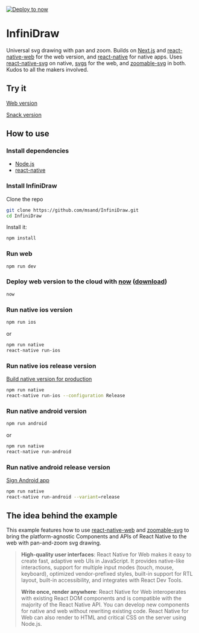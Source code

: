 [![Deploy to now](https://deploy.now.sh/static/button.svg)](https://deploy.now.sh/?repo=https://github.com/msand/InfiniDraw)

# InfiniDraw
Universal svg drawing with pan and zoom. Builds on [Next.js](https://github.com/zeit/next.js/) and [react-native-web](https://github.com/necolas/react-native-web) for the web version, and [react-native](https://github.com/facebook/react-native/) for native apps.
Uses [react-native-svg](https://github.com/react-native-community/react-native-svg/) on native, [svgs](https://github.com/godaddy/svgs) for the web, and [zoomable-svg](https://github.com/msand/zoomable-svg) in both. Kudos to all the makers involved.

## Try it

[Web version](https://infinidraw-lezcoyqqyq.now.sh)

[Snack version](https://snack.expo.io/@msand/infinidraw)

## How to use

### Install dependencies
- [Node.js](https://nodejs.org/)
- [react-native](https://facebook.github.io/react-native/docs/getting-started.html)

### Install InfiniDraw

Clone the repo

```bash
git clone https://github.com/msand/InfiniDraw.git
cd InfiniDraw
```

Install it:
```bash
npm install
```

### Run web

```bash
npm run dev
```

### Deploy web version to the cloud with [now](https://zeit.co/now) ([download](https://zeit.co/download))

```bash
now
```

### Run native ios version

```bash
npm run ios
```
or
```bash
npm run native
react-native run-ios
```

### Run native ios release version

[Build native version for production](https://facebook.github.io/react-native/docs/running-on-device.html#building-your-app-for-production)

```bash
npm run native
react-native run-ios --configuration Release
```

### Run native android version

```bash
npm run android
```
or
```bash
npm run native
react-native run-android
```

### Run native android release version

[Sign Android app](https://facebook.github.io/react-native/docs/signed-apk-android.html)

```bash
npm run native
react-native run-android --variant=release
```

## The idea behind the example

This example features how to use [react-native-web](https://github.com/necolas/react-native-web) and [zoomable-svg](https://github.com/msand/zoomable-svg) to bring the platform-agnostic Components and APIs of React Native to the web with pan-and-zoom svg drawing.

> **High-quality user interfaces**: React Native for Web makes it easy to create fast, adaptive web UIs in JavaScript. It provides native-like interactions, support for multiple input modes (touch, mouse, keyboard), optimized vendor-prefixed styles, built-in support for RTL layout, built-in accessibility, and integrates with React Dev Tools.
>
> **Write once, render anywhere**: React Native for Web interoperates with existing React DOM components and is compatible with the majority of the React Native API. You can develop new components for native and web without rewriting existing code. React Native for Web can also render to HTML and critical CSS on the server using Node.js.
